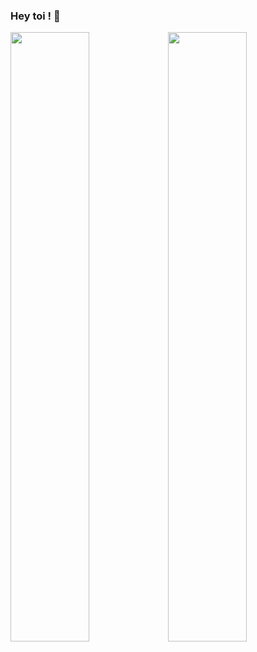 ### Hey toi ! 👋

<style>  img {  flex: 33.33%;}</style>

<img src="https://github-readme-stats.vercel.app/api?username=stereo18&count_private=true" style="display:flex; float: left;" width="50%">

<img src="https://github-readme-stats.vercel.app/api/top-langs/?username=stereo18&layout=compact" style="display:flex; float: left;" width="50%">

